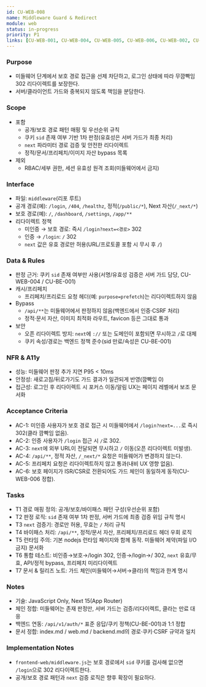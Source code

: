 ```yaml
---
id: CU-WEB-008
name: Middleware Guard & Redirect
module: web
status: in-progress
priority: P1
links: [CU-WEB-001, CU-WEB-004, CU-WEB-005, CU-WEB-006, CU-WEB-002, CU-BE-001]
---
```


### Purpose
- 미들웨어 단계에서 보호 경로 접근을 선제 차단하고, 로그인 상태에 따라 무깜빡임 302 리다이렉트를 보장한다.
- 서버/클라이언트 가드와 중복되지 않도록 책임을 분담한다.

### Scope
- 포함
  - 공개/보호 경로 패턴 매핑 및 우선순위 규칙
  - 쿠키 `sid` 존재 여부 기반 1차 판정(유효성은 서버 가드가 최종 처리)
  - `next` 파라미터 경로 검증 및 안전한 리다이렉트
  - 정적/문서/프리페치/이미지 자산 bypass 목록
- 제외
  - RBAC/세부 권한, 세션 유효성 원격 조회(미들웨어에서 금지)

### Interface
- 파일: `middleware`(리포 루트)
- 공개 경로(예): `/login`, `/404`, `/healthz`, 정적(`/public/*`), Next 자산(`/_next/*`)
- 보호 경로(예): `/`, `/dashboard`, `/settings`, `/app/**`
- 리다이렉트 정책
  - 미인증 → 보호 경로: 즉시 `/login?next=<경로>` 302
  - 인증 → `/login`: `/` 302
  - `next` 값은 유효 경로만 허용(URL/프로토콜 포함 시 무시 후 `/`)

### Data & Rules
- 판정 근거: 쿠키 `sid` 존재 여부만 사용(서명/유효성 검증은 서버 가드 담당, CU-WEB-004 / CU-BE-001)
- 캐시/프리페치
  - 프리페치/프리로드 요청 헤더(예: `purpose=prefetch`)는 리다이렉트하지 않음
- Bypass
  - `/api/**`는 미들웨어에서 판정하지 않음(백엔드에서 인증·CSRF 처리)
  - 정적·문서 자산, 이미지 최적화 라우트, favicon 등은 그대로 통과
- 보안
  - 오픈 리다이렉트 방지: `next`에 `://` 또는 도메인이 포함되면 무시하고 `/`로 대체
  - 쿠키 속성/경로는 백엔드 정책 준수(sid 만료/속성은 CU-BE-001)

### NFR & A11y
- 성능: 미들웨어 판정 추가 지연 P95 < 10ms
- 안정성: 새로고침/뒤로가기도 가드 결과가 일관되게 반영(깜빡임 0)
- 접근성: 로그인 후 리다이렉트 시 포커스 이동/알림 UX는 페이지 레벨에서 보조 문서화

### Acceptance Criteria
- AC-1: 미인증 사용자가 보호 경로 접근 시 미들웨어에서 `/login?next=...`로 즉시 302(클라 깜빡임 없음).
- AC-2: 인증 사용자가 `/login` 접근 시 `/`로 302.
- AC-3: `next`에 외부 URL이 전달되면 무시하고 `/` 이동(오픈 리다이렉트 미발생).
- AC-4: `/api/**`, 정적 자산, `/_next/*` 요청은 미들웨어가 변경하지 않는다.
- AC-5: 프리페치 요청은 리다이렉트하지 않고 통과(내비 UX 영향 없음).
- AC-6: 보호 페이지가 ISR/CSR로 전환되어도 가드 체인이 동일하게 동작(CU-WEB-006 정합).

### Tasks
- T1 경로 매핑 정의: 공개/보호/바이패스 패턴 구성(우선순위 포함)
- T2 판정 로직: `sid` 존재 여부 1차 판정, 서버 가드에 최종 검증 위임 규칙 명시
- T3 `next` 검증기: 경로만 허용, 무효는 `/` 처리 규칙
- T4 바이패스 처리: `/api/**`, 정적/문서 자산, 프리페치/프리로드 헤더 우회 로직
- T5 런타임 주의: 기본 nodejs 런타임 페이지와 함께 동작. 미들웨어 제약(파일 I/O 금지) 문서화
- T6 통합 테스트: 비인증→보호→/login 302, 인증→/login→/ 302, `next` 유효/무효, API/정적 bypass, 프리페치 미리다이렉트
- T7 문서 & 릴리즈 노트: 가드 체인(미들웨어→서버→클라)의 책임과 한계 명시

### Notes
- 기술: JavaScript Only, Next 15(App Router)
- 체인 정합: 미들웨어는 존재 판정만, 서버 가드는 검증/리다이렉트, 클라는 만료 대응
- 백엔드 연동: `/api/v1/auth/*` 표준 응답/쿠키 정책(CU-BE-001)과 1:1 정합
- 문서 정합: index.md / web.md / backend.md의 경로·쿠키·CSRF 규약과 일치

### Implementation Notes
- `frontend-web/middleware.js`는 보호 경로에서 `sid` 쿠키를 검사해 없으면 `/login`으로 302 리다이렉트한다.
- 공개/보호 경로 패턴과 `next` 검증 로직은 향후 확장이 필요하다.
